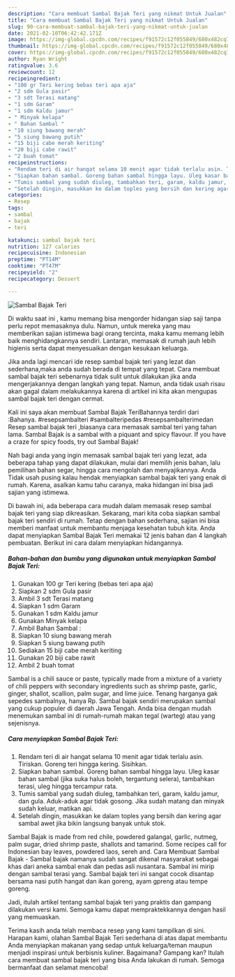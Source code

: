 ```yaml
---
description: "Cara membuat Sambal Bajak Teri yang nikmat Untuk Jualan"
title: "Cara membuat Sambal Bajak Teri yang nikmat Untuk Jualan"
slug: 90-cara-membuat-sambal-bajak-teri-yang-nikmat-untuk-jualan
date: 2021-02-10T06:42:42.171Z
image: https://img-global.cpcdn.com/recipes/f91572c12f055849/680x482cq70/sambal-bajak-teri-foto-resep-utama.jpg
thumbnail: https://img-global.cpcdn.com/recipes/f91572c12f055849/680x482cq70/sambal-bajak-teri-foto-resep-utama.jpg
cover: https://img-global.cpcdn.com/recipes/f91572c12f055849/680x482cq70/sambal-bajak-teri-foto-resep-utama.jpg
author: Ryan Wright
ratingvalue: 3.6
reviewcount: 12
recipeingredient:
- "100 gr Teri kering bebas teri apa aja"
- "2 sdm Gula pasir"
- "3 sdt Terasi matang"
- "1 sdm Garam"
- "1 sdm Kaldu jamur"
- " Minyak kelapa"
- " Bahan Sambal "
- "10 siung bawang merah"
- "5 siung bawang putih"
- "15 biji cabe merah keriting"
- "20 biji cabe rawit"
- "2 buah tomat"
recipeinstructions:
- "Rendam teri di air hangat selama 10 menit agar tidak terlalu asin. Tiriskan. Goreng teri hingga kering. Sisihkan."
- "Siapkan bahan sambal. Goreng bahan sambal hingga layu. Uleg kasar bahan sambal (jika suka halus boleh, tergantung selera), tambahkan terasi, uleg hingga tercampur rata."
- "Tumis sambal yang sudah diuleg, tambahkan teri, garam, kaldu jamur, dan gula. Aduk-aduk agar tidak gosong. Jika sudah matang dan minyak sudah keluar, matikan api."
- "Setelah dingin, masukkan ke dalam toples yang bersih dan kering agar sambal awet jika bikin langsung banyak untuk stok."
categories:
- Resep
tags:
- sambal
- bajak
- teri

katakunci: sambal bajak teri 
nutrition: 127 calories
recipecuisine: Indonesian
preptime: "PT14M"
cooktime: "PT47M"
recipeyield: "2"
recipecategory: Dessert

---
```



![Sambal Bajak Teri](https://img-global.cpcdn.com/recipes/f91572c12f055849/680x482cq70/sambal-bajak-teri-foto-resep-utama.jpg)

Di waktu  saat ini , kamu memang bisa mengorder hidangan siap saji tanpa perlu repot memasaknya dulu. Namun, untuk mereka yang mau memberikan sajian istimewa bagi orang tercinta, maka kamu memang lebih baik menghidangkannya sendiri. Lantaran, memasak di rumah jauh lebih higienis serta dapat menyesuaikan dengan kesukaan keluarga.

Jika anda lagi mencari ide resep sambal bajak teri yang lezat dan sederhana,maka anda sudah berada di tempat yang tepat. Cara membuat sambal bajak teri  sebenarnya tidak sulit untuk dilakukan jika anda mengerjakannya dengan langkah yang tepat. Namun, anda tidak usah risau akan gagal dalam melakukannya 
karena di artikel ini kita akan mengupas sambal bajak teri dengan cermat.  

Kali ini saya akan membuat Sambal Bajak TeriBahannya terdiri dari :Bahanya. #resepsambalteri #sambalteripedas #resepsambalterimedan Resep sambal bajak teri ,biasanya cara memasak sambal teri yang tahan lama. Sambal Bajak is a sambal with a piquant and spicy flavour. If you have a craze for spicy foods, try out Sambal Bajak!

Nah bagi anda yang ingin memasak sambal bajak teri yang lezat, ada beberapa tahap yang dapat dilakukan, mulai dari memilih jenis bahan, lalu pemilihan bahan segar, hingga cara mengolah dan menyajikannya. Anda Tidak usah pusing kalau hendak menyiapkan sambal bajak teri yang enak di rumah. Karena, asalkan kamu  tahu caranya, maka hidangan ini bisa jadi sajian yang istimewa.

Di bawah ini, ada beberapa cara mudah dalam memasak resep sambal bajak teri yang siap dikreasikan. Sekarang, mari kita coba siapkan sambal bajak teri sendiri di rumah. Tetap dengan bahan sederhana, sajian ini bisa memberi manfaat untuk membantu menjaga kesehatan tubuh kita. Anda dapat menyiapkan Sambal Bajak Teri memakai 12 jenis bahan dan 4 langkah pembuatan. Berikut ini cara dalam menyiapkan hidangannya.

<!--inarticleads1-->

##### Bahan-bahan dan bumbu yang digunakan untuk menyiapkan Sambal Bajak Teri:

1. Gunakan 100 gr Teri kering (bebas teri apa aja)
1. Siapkan 2 sdm Gula pasir
1. Ambil 3 sdt Terasi matang
1. Siapkan 1 sdm Garam
1. Gunakan 1 sdm Kaldu jamur
1. Gunakan  Minyak kelapa
1. Ambil  Bahan Sambal :
1. Siapkan 10 siung bawang merah
1. Siapkan 5 siung bawang putih
1. Sediakan 15 biji cabe merah keriting
1. Gunakan 20 biji cabe rawit
1. Ambil 2 buah tomat


Sambal is a chili sauce or paste, typically made from a mixture of a variety of chili peppers with secondary ingredients such as shrimp paste, garlic, ginger, shallot, scallion, palm sugar, and lime juice. Tenang harganya gak sepedes sambalnya, hanya Rp. Sambal bajak sendiri merupakan sambal yang cukup populer di daerah Jawa Tengah. Anda bisa dengan mudah menemukan sambal ini di rumah-rumah makan tegal (warteg) atau yang sejenisnya. 

<!--inarticleads2-->

##### Cara menyiapkan Sambal Bajak Teri:

1. Rendam teri di air hangat selama 10 menit agar tidak terlalu asin. Tiriskan. Goreng teri hingga kering. Sisihkan.
1. Siapkan bahan sambal. Goreng bahan sambal hingga layu. Uleg kasar bahan sambal (jika suka halus boleh, tergantung selera), tambahkan terasi, uleg hingga tercampur rata.
1. Tumis sambal yang sudah diuleg, tambahkan teri, garam, kaldu jamur, dan gula. Aduk-aduk agar tidak gosong. Jika sudah matang dan minyak sudah keluar, matikan api.
1. Setelah dingin, masukkan ke dalam toples yang bersih dan kering agar sambal awet jika bikin langsung banyak untuk stok.


Sambal Bajak is made from red chile, powdered galangal, garlic, nutmeg, palm sugar, dried shrimp paste, shallots and tamarind. Some recipes call for Indonesian bay leaves, powdered laos, sereh and. Cara Membuat Sambal Bajak - Sambal bajak namanya sudah sangat dikenal masyarakat sebagai khas dari aneka sambal enak dan pedas asli nusantara. Sambal ini mirip dengan sambal terasi yang. Sambal bajak teri ini sangat cocok disantap bersama nasi putih hangat dan ikan goreng, ayam gpreng atau tempe goreng. 

Jadi, itulah artikel tentang  sambal bajak teri  yang praktis dan gampang dilakukan versi kami. Semoga kamu dapat mempraktekkannya dengan hasil yang memuaskan. 

Terima kasih anda telah membaca resep yang kami tampilkan di sini. Harapan kami, olahan  Sambal Bajak Teri sederhana di atas dapat membantu Anda menyiapkan makanan yang sedap untuk keluarga/teman maupun menjadi inspirasi untuk berbisnis kuliner. Bagaimana? Gampang kan? Itulah cara membuat sambal bajak teri yang bisa Anda lakukan di rumah. Semoga bermanfaat dan selamat mencoba!

